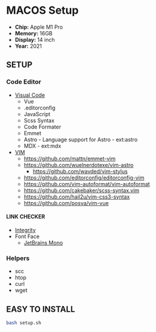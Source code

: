 # MACOS Setup

- **Chip:** Apple M1 Pro
- **Memory:** 16GB
- **Display:** 14 inch
- **Year:** 2021


## SETUP
### Code Editor

- [Visual Code](https://code.visualstudio.com/)
    - Vue
    - .editorconfig
    - JavaScript
    - Scss Syntax
    - Code Formater
    - Emmet
    - Astro - Language support for Astro - ext:astro
    - MDX - ext:mdx
- [VIM](https://www.vim.org/)
    - https://github.com/mattn/emmet-vim
    - https://github.com/wuelnerdotexe/vim-astro
        - https://github.com/wavded/vim-stylus
    - https://github.com/editorconfig/editorconfig-vim
    - https://github.com/vim-autoformat/vim-autoformat
    - https://github.com/cakebaker/scss-syntax.vim
    - https://github.com/hail2u/vim-css3-syntax
    - https://github.com/posva/vim-vue
    
#### LINK CHECKER
- [Integrity](https://apps.apple.com/us/app/integrity/id513610341?mt=12)
- Font Face
    - [JetBrains Mono](https://www.jetbrains.com/pt-br/lp/mono/)

### Helpers

- scc
- htop
- curl
- wget


## EASY TO INSTALL

```bash
bash setup.sh
```
